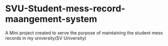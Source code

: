 # SVU-Student-mess-record-maangement-system
A Mini project created to serve the purpose of maintaining the student mess records in my university(SV University)
